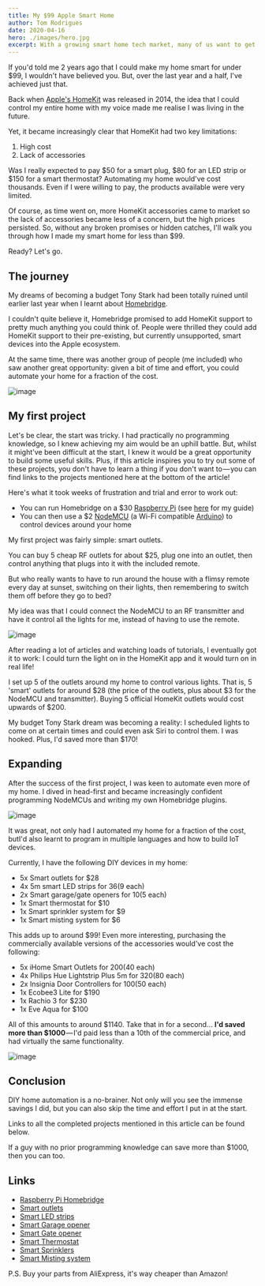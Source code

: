 ```yaml
---
title: My $99 Apple Smart Home
author: Tom Rodrigues
date: 2020-04-16
hero: ./images/hero.jpg
excerpt: With a growing smart home tech market, many of us want to get involved but are put off by the high price tags. What if you could automate your home for less than $100?
---
```


If you'd told me 2 years ago that I could make my home smart for under $99, I wouldn't have believed you. But, over the last year and a half, I've achieved just that.

Back when [Apple's HomeKit](https://www.apple.com/ios/home/) was released in 2014, the idea that I could control my entire home with my voice made me realise I was living in the future.

Yet, it became increasingly clear that HomeKit had two key limitations:

1. High cost
2. Lack of accessories

Was I really expected to pay $50 for a smart plug, $80 for an LED strip or $150 for a smart thermostat? Automating my home would've cost thousands. Even if I were willing to pay, the products available were very limited.

Of course, as time went on, more HomeKit accessories came to market so the lack of accessories became less of a concern, but the high prices persisted.
So, without any broken promises or hidden catches, I'll walk you through how I made my smart home for less than $99.

Ready? Let's go.

## The journey

My dreams of becoming a budget Tony Stark had been totally ruined until earlier last year when I learnt about [Homebridge](https://github.com/homebridge/homebridge).

I couldn't quite believe it, Homebridge promised to add HomeKit support to pretty much anything you could think of. People were thrilled they could add HomeKit support to their pre-existing, but currently unsupported, smart devices into the Apple ecosystem.

At the same time, there was another group of people (me included) who saw another great opportunity: given a bit of time and effort, you could automate your home for a fraction of the cost.

![image](./images/typing.jpg)

## My first project

Let's be clear, the start was tricky. I had practically no programming knowledge, so I knew achieving my aim would be an uphill battle. But, whilst it might've been difficult at the start, I knew it would be a great opportunity to build some useful skills. Plus, if this article inspires you to try out some of these projects, you don't have to learn a thing if you don't want to — you can find links to the projects mentioned here at the bottom of the article!

Here's what it took weeks of frustration and trial and error to work out:
- You can run Homebridge on a $30 [Raspberry Pi](https://opensource.com/resources/raspberry-pi) (see [here](https://medium.com/r/?url=https%3A%2F%2Fgist.github.com%2FTommrodrigues%2Fc2de35f0dec0235c8600cfed29b59c1e) for my guide)
- You can then use a $2 [NodeMCU](https://www.nodemcu.com/index_en.html) (a Wi-Fi compatible [Arduino](https://opensource.com/resources/what-arduino)) to control devices around your home

My first project was fairly simple: smart outlets.

You can buy 5 cheap RF outlets for about $25, plug one into an outlet, then control anything that plugs into it with the included remote.

But who really wants to have to run around the house with a flimsy remote every day at sunset, switching on their lights, then remembering to switch them off before they go to bed?

My idea was that I could connect the NodeMCU to an RF transmitter and have it control all the lights for me, instead of having to use the remote.

![image](./images/programming.jpg)

After reading a lot of articles and watching loads of tutorials, I eventually got it to work: I could turn the light on in the HomeKit app and it would turn on in real life!

I set up 5 of the outlets around my home to control various lights. That is, 5 'smart' outlets for around $28 (the price of the outlets, plus about $3 for the NodeMCU and transmitter). Buying 5 official HomeKit outlets would cost upwards of $200.

My budget Tony Stark dream was becoming a reality: I scheduled lights to come on at certain times and could even ask Siri to control them. I was hooked. Plus, I'd saved more than $170!

## Expanding

After the success of the first project, I was keen to automate even more of my home. I dived in head-first and became increasingly confident programming NodeMCUs and writing my own Homebridge plugins.

![image](./images/programming2.jpg)

It was great, not only had I automated my home for a fraction of the cost, butI'd also learnt to program in multiple languages and how to build IoT devices.

Currently, I have the following DIY devices in my home:

- 5x Smart outlets for $28
- 4x 5m smart LED strips for $36 ($9 each)
- 2x Smart garage/gate openers for $10 ($5 each)
- 1x Smart thermostat for $10
- 1x Smart sprinkler system for $9
- 1x Smart misting system for $6

This adds up to around $99! Even more interesting, purchasing the commercially available versions of the accessories would've cost the following:

- 5x iHome Smart Outlets for $200 ($40 each)
- 4x Philips Hue Lightstrip Plus 5m for $320 ($80 each)
- 2x Insignia Door Controllers for $100 ($50 each)
- 1x Ecobee3 Lite for $190
- 1x Rachio 3 for $230
- 1x Eve Aqua for $100

All of this amounts to around $1140. Take that in for a second… **I'd saved more than $1000** — I'd paid less than a 10th of the commercial price, and had virtually the same functionality.

![image](./images/money.jpg)

## Conclusion

DIY home automation is a no-brainer. Not only will you see the immense savings I did, but you can also skip the time and effort I put in at the start.

Links to all the completed projects mentioned in this article can be found below.

If a guy with no prior programming knowledge can save more than $1000, then you can too.


## Links

- [Raspberry Pi Homebridge](https://gist.github.com/Tommrodrigues/c2de35f0dec0235c8600cfed29b59c1e)
- [Smart outlets](https://github.com/Tommrodrigues/homebridge-nodemcu-rf)
- [Smart LED strips](https://github.com/Tommrodrigues/homebridge-web-rgb/tree/master/examples)
- [Smart Garage opener](https://github.com/Tommrodrigues/homebridge-http-garage/tree/master/examples)
- [Smart Gate opener](https://github.com/Tommrodrigues/homebridge-http-lock-mechanism/tree/master/examples)
- [Smart Thermostat](https://github.com/Tommrodrigues/homebridge-web-boiler)
- [Smart Sprinklers](https://github.com/Tommrodrigues/homebridge-web-sprinklers)
- [Smart Misting system](https://github.com/Tommrodrigues/homebridge-web-valve)

P.S. Buy your parts from AliExpress, it's way cheaper than Amazon!
